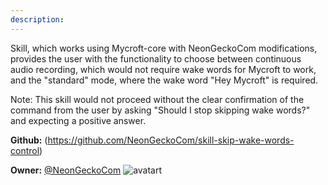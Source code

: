 ```yaml
---
description: 
---
```

Skill, which works using Mycroft-core with NeonGeckoCom modifications, provides the user with the functionality to choose between continuous audio recording, which would not require wake words for Mycroft to work, and the "standard" mode, where the wake word "Hey Mycroft" is required.

Note: This skill would not proceed without the clear confirmation of the command from the user by asking "Should I stop skipping wake words?" and expecting a positive answer.

**Github:** (https://github.com/NeonGeckoCom/skill-skip-wake-words-control)

**Owner:** [@NeonGeckoCom](https://github.com/NeonGeckoCom) ![avatart](https://avatars1.githubusercontent.com/u/32377662?v=4)

